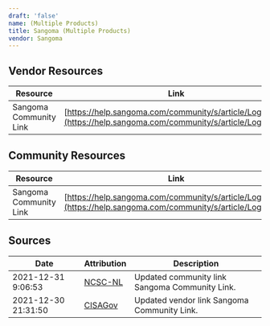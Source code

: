 ```yaml
---
draft: 'false'
name: (Multiple Products)
title: Sangoma (Multiple Products)
vendor: Sangoma
---
```


## Vendor Resources
| Resource | Link |
| --- | --- |
| Sangoma Community Link | [https://help.sangoma.com/community/s/article/Log4Shell](https://help.sangoma.com/community/s/article/Log4Shell) |

## Community Resources
| Resource | Link |
| --- | --- |
| Sangoma Community Link | [https://help.sangoma.com/community/s/article/Log4Shell](https://help.sangoma.com/community/s/article/Log4Shell) |


## Sources
| Date | Attribution | Description |
| --- | --- | --- |
| 2021-12-31 9:06:53 | [NCSC-NL](https://github.com/NCSC-NL/log4shell/blob/main/software/README.md) | Updated community link Sangoma Community Link.  |
| 2021-12-30 21:31:50 | [CISAGov](https://raw.githubusercontent.com/cisagov/log4j-affected-db/develop/README.md) | Updated vendor link Sangoma Community Link.  |

